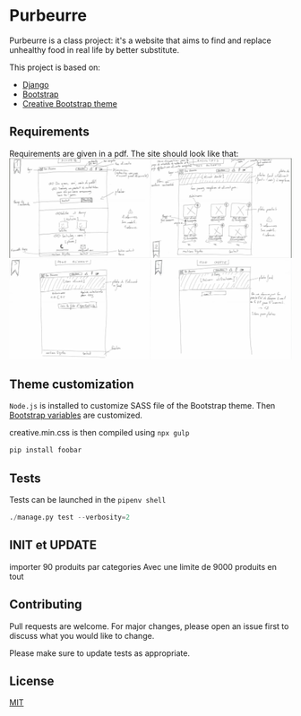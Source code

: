 # Purbeurre

Purbeurre is a class project: it's a website that aims to find and replace unhealthy food in real life by better substitute.

This project is based on:
- [Django](https://docs.djangoproject.com/fr/3.0/)
- [Bootstrap](https://getbootstrap.com/docs/4.0/getting-started/introduction/)
- [Creative Bootstrap theme](https://github.com/BlackrockDigital/startbootstrap-creative)

## Requirements 

Requirements are given in a pdf. The site should look like that:
![esquisses 1 et 2](/img/esquisses-1-2.jpg)
![esquisses 3 et 4](/img/esquisses-3-4.jpg)

## Theme customization

`Node.js` is installed to customize SASS file of the Bootstrap theme. Then [Bootstrap variables](https://github.com/twbs/bootstrap-sass/blob/master/assets/stylesheets/bootstrap/_variables.scss) are customized.

creative.min.css is then compiled using `npx gulp`

```bash
pip install foobar
```

## Tests

Tests can be launched in the `pipenv shell`

```python
./manage.py test --verbosity=2
```

## INIT et UPDATE

importer 90 produits par categories
Avec une limite de 9000 produits en tout

## Contributing
Pull requests are welcome. For major changes, please open an issue first to discuss what you would like to change.

Please make sure to update tests as appropriate.

## License
[MIT](https://choosealicense.com/licenses/mit/)